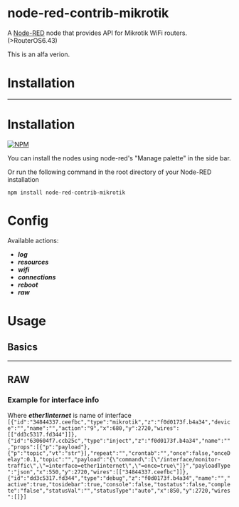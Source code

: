 node-red-contrib-mikrotik
=======


<p>A <a href="http://nodered.org" target="_new">Node-RED</a> node that provides API for Mikrotik WiFi routers.(>RouterOS6.43)</p>
This is an alfa verion.

# Installation
-------
# Installation
[![NPM](https://nodei.co/npm/node-red-contrib-mikrotik.png?downloads=true)](https://nodei.co/npm/node-red-contrib-mikrotik/)

You can install the nodes using node-red's "Manage palette" in the side bar.

Or run the following command in the root directory of your Node-RED installation

    npm install node-red-contrib-mikrotik 
	
# Config

Available actions: 
- ***log***
- ***resources***
- ***wifi***
- ***connections***
- ***reboot*** 
- ***raw***

# Usage
## Basics


-----

## RAW

### Example for interface info
 Where ***ether1internet*** is name of interface 
`[{"id":"34844337.ceefbc","type":"mikrotik","z":"f0d0173f.b4a34","device":"","name":"","action":"9","x":680,"y":2720,"wires":[["dd3c5317.fd344"]]},{"id":"630604f7.ccb25c","type":"inject","z":"f0d0173f.b4a34","name":"","props":[{"p":"payload"},{"p":"topic","vt":"str"}],"repeat":"","crontab":"","once":false,"onceDelay":0.1,"topic":"","payload":"{\"command\":[\"/interface/monitor-traffic\",\"=interface=ether1internet\",\"=once=true\"]}","payloadType":"json","x":550,"y":2720,"wires":[["34844337.ceefbc"]]},{"id":"dd3c5317.fd344","type":"debug","z":"f0d0173f.b4a34","name":"","active":true,"tosidebar":true,"console":false,"tostatus":false,"complete":"false","statusVal":"","statusType":"auto","x":850,"y":2720,"wires":[]}]`

